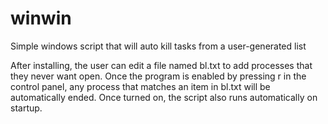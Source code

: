# winwin
Simple windows script that will auto kill tasks from a user-generated list

After installing, the user can edit a file named bl.txt to add processes that they never want open.
Once the program is enabled by pressing r in the control panel, any process that matches an item in bl.txt
will be automatically ended. Once turned on, the script also runs automatically on startup.
